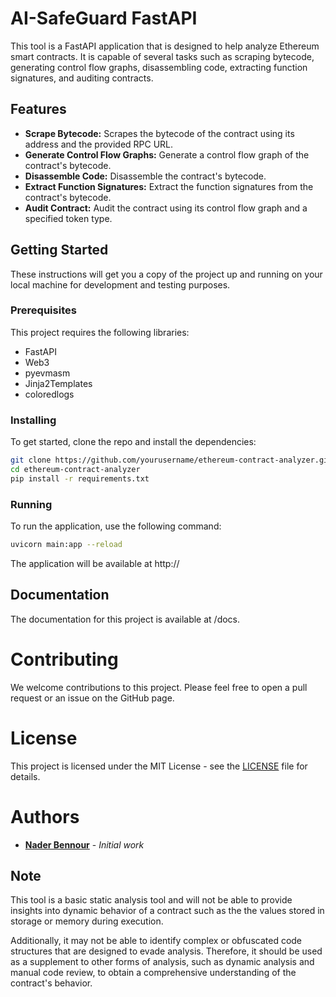 # AI-SafeGuard FastAPI

This tool is a FastAPI application that is designed to help analyze Ethereum smart contracts. It is capable of several tasks such as scraping bytecode, generating control flow graphs, disassembling code, extracting function signatures, and auditing contracts.

## Features

- **Scrape Bytecode:** Scrapes the bytecode of the contract using its address and the provided RPC URL.
- **Generate Control Flow Graphs:** Generate a control flow graph of the contract's bytecode.
- **Disassemble Code:** Disassemble the contract's bytecode.
- **Extract Function Signatures:** Extract the function signatures from the contract's bytecode.
- **Audit Contract:** Audit the contract using its control flow graph and a specified token type.

## Getting Started

These instructions will get you a copy of the project up and running on your local machine for development and testing purposes.

### Prerequisites

This project requires the following libraries: 

- FastAPI
- Web3
- pyevmasm
- Jinja2Templates
- coloredlogs

### Installing

To get started, clone the repo and install the dependencies:

```bash
git clone https://github.com/yourusername/ethereum-contract-analyzer.git
cd ethereum-contract-analyzer
pip install -r requirements.txt
```

### Running

To run the application, use the following command:

```bash
uvicorn main:app --reload
```

The application will be available at http://

## Documentation

The documentation for this project is available at /docs.

# Contributing

We welcome contributions to this project. Please feel free to open a pull request or an issue on the GitHub page.


# License

This project is licensed under the MIT License - see the [LICENSE](LICENSE) file for details.

# Authors

- **[Nader Bennour](www.linkedin.com/in/naderfyi)** - *Initial work*

## Note

This tool is a basic static analysis tool and will not be able to provide insights into dynamic behavior of a contract such as the the values stored in storage or memory during execution. 

Additionally, it may not be able to identify complex or obfuscated code structures that are designed to evade analysis. Therefore, it should be used as a supplement to other forms of analysis, such as dynamic analysis and manual code review, to obtain a comprehensive understanding of the contract's behavior.
